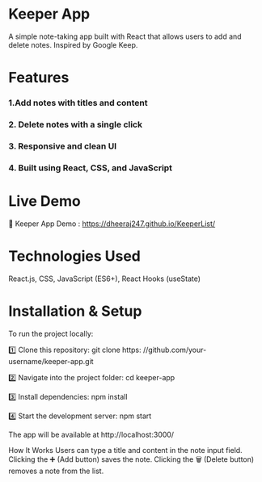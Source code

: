 # Keeper App 
A simple note-taking app built with React that allows users to add and delete notes. Inspired by Google Keep.

# Features
  ### 1.Add notes with titles and content
  ### 2. Delete notes with a single click
  ### 3. Responsive and clean UI
  ### 4. Built using React, CSS, and JavaScript

# Live Demo
🔗 Keeper App Demo : https://dheeraj247.github.io/KeeperList/

# Technologies Used
React.js, 
CSS, 
JavaScript (ES6+), 
React Hooks (useState)

# Installation & Setup
To run the project locally:

1️⃣ Clone this repository: git clone https: //github.com/your-username/keeper-app.git

2️⃣ Navigate into the project folder: cd keeper-app

3️⃣ Install dependencies: npm install

4️⃣ Start the development server: npm start

The app will be available at http://localhost:3000/

How It Works
Users can type a title and content in the note input field.
Clicking the ➕ (Add button) saves the note.
Clicking the 🗑️ (Delete button) removes a note from the list.
